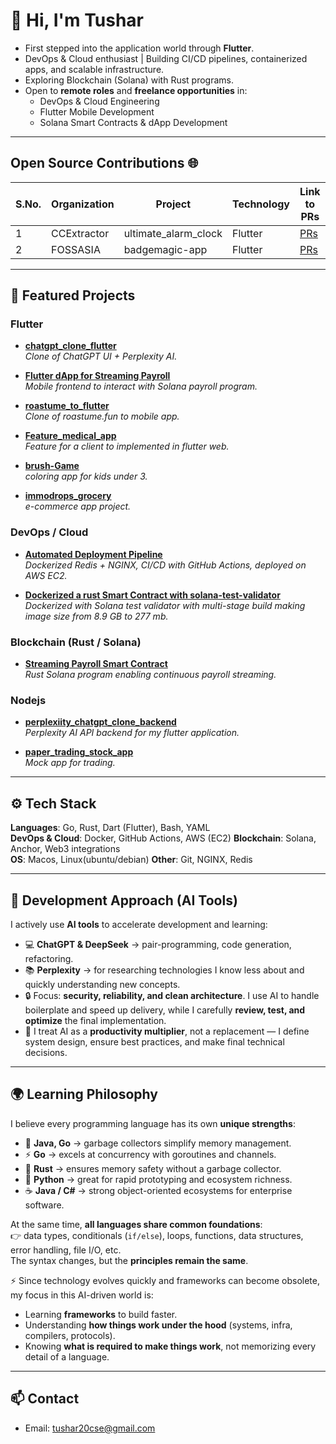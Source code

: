 # 👋 Hi, I'm Tushar  

- First stepped into the application world through **Flutter**.
- DevOps & Cloud enthusiast | Building CI/CD pipelines, containerized apps, and scalable infrastructure.  
- Exploring Blockchain (Solana) with Rust programs.  
- Open to **remote roles** and **freelance opportunities** in:  
   - DevOps & Cloud Engineering  
   - Flutter Mobile Development  
   - Solana Smart Contracts & dApp Development  

---

## Open Source Contributions 🌐

| S.No. | Organization | Project              | Technology | Link to PRs                                                                                       | Link to Created Issues                                                                                 |
|-------|--------------|----------------------|------------|---------------------------------------------------------------------------------------------------|---------------------------------------------------------------------------------------------------------|
| 1     | CCExtractor  | ultimate_alarm_clock | Flutter    | [PRs](https://github.com/CCExtractor/ultimate_alarm_clock/pulls?q=is%3Apr+author%3Atushar11kh+is%3Aclosed) | [Issues](https://github.com/CCExtractor/ultimate_alarm_clock/issues?q=is%3Aissue+is%3Aclosed+author%3Atushar11kh) |
| 2     | FOSSASIA     | badgemagic-app       | Flutter    | [PRs](https://github.com/fossasia/badgemagic-app/pulls?q=is%3Apr+is%3Aclosed+author%3Atushar11kh) | [Issues](https://github.com/fossasia/badgemagic-app/issues?q=is%3Aissue%20state%3Aclosed%20author%3Atushar11kh) |


---


## 🚀 Featured Projects  

### Flutter 

- [**chatgpt_clone_flutter**](https://github.com/tushar11kh/chatgpt_clone_flutter)  
   *Clone of ChatGPT UI + Perplexity AI.*

- [**Flutter dApp for Streaming Payroll**](https://github.com/tushar11kh/streaming_payroll_solana_flutter)  
   *Mobile frontend to interact with Solana payroll program.*  

- [**roastume_to_flutter**](https://github.com/tushar11kh/roastume_to_flutter)  
   *Clone of roastume.fun to mobile app.*
  
- [**Feature_medical_app**](https://github.com/tushar11kh/feature_medical_app?tab=readme-ov-file)  
   *Feature for a client to implemented in flutter web.*

- [**brush-Game**](https://github.com/tushar11kh/brush-Game)  
   *coloring app for kids under 3.*

- [**immodrops_grocery**](https://github.com/tushar11kh/immodrops_grocery)  
   *e-commerce app project.* 
  


### DevOps / Cloud  
- [**Automated Deployment Pipeline**](https://github.com/tushar11kh/cli_redis_nginx)  
   *Dockerized Redis + NGINX, CI/CD with GitHub Actions, deployed on AWS EC2.*  

- [**Dockerized a rust Smart Contract with solana-test-validator**](https://github.com/tushar11kh/streaming_payroll_solana)  
   *Dockerized with Solana test validator with multi-stage build making image size from 8.9 GB to 277 mb.*

### Blockchain (Rust / Solana)  
- [**Streaming Payroll Smart Contract**](https://github.com/tushar11kh/streaming_payroll_solana)  
   *Rust Solana program enabling continuous payroll streaming.*

### Nodejs 
- [**perplexiity_chatgpt_clone_backend**](https://github.com/tushar11kh/perplexiity_chatgpt_clone_backend)  
   *Perplexity AI API backend for my flutter application.*

- [**paper_trading_stock_app**](https://github.com/tushar11kh/paper_trading_stock_app)  
   *Mock app for trading.* 
---

## ⚙️ Tech Stack  

**Languages**: Go, Rust, Dart (Flutter), Bash, YAML  
**DevOps & Cloud**: Docker, GitHub Actions, AWS (EC2) 
**Blockchain**: Solana, Anchor, Web3 integrations  
**OS**: Macos, Linux(ubuntu/debian)
**Other**: Git, NGINX, Redis

---

## 🤖 Development Approach (AI Tools)  

I actively use **AI tools** to accelerate development and learning:  

- 💻 **ChatGPT & DeepSeek** → pair-programming, code generation, refactoring.  
- 📚 **Perplexity** → for researching technologies I know less about and quickly understanding new concepts.  
- 🔒 Focus: **security, reliability, and clean architecture**. I use AI to handle boilerplate and speed up delivery, while I carefully **review, test, and optimize** the final implementation.  
- 🚀 I treat AI as a **productivity multiplier**, not a replacement — I define system design, ensure best practices, and make final technical decisions.  

---

## 🌍 Learning Philosophy  

I believe every programming language has its own **unique strengths**:  
- 🧹 **Java, Go** → garbage collectors simplify memory management.  
- ⚡ **Go** → excels at concurrency with goroutines and channels.  
- 🔐 **Rust** → ensures memory safety without a garbage collector.  
- 🐍 **Python** → great for rapid prototyping and ecosystem richness.  
- ☕ **Java / C#** → strong object-oriented ecosystems for enterprise software.  

At the same time, **all languages share common foundations**:  
👉 data types, conditionals (`if/else`), loops, functions, data structures, error handling, file I/O, etc.  
The syntax changes, but the **principles remain the same**.  

⚡ Since technology evolves quickly and frameworks can become obsolete, my focus in this AI-driven world is:  
- Learning **frameworks** to build faster.  
- Understanding **how things work under the hood** (systems, infra, compilers, protocols).  
- Knowing **what is required to make things work**, not memorizing every detail of a language.

---

## 📫 Contact  

- Email: tushar20cse@gmail.com


